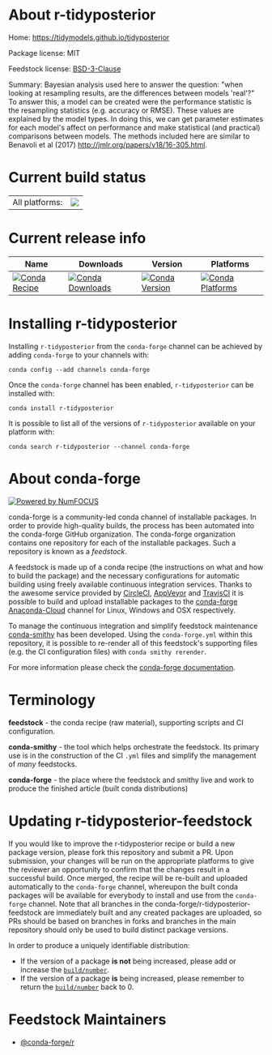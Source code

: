 About r-tidyposterior
=====================

Home: https://tidymodels.github.io/tidyposterior

Package license: MIT

Feedstock license: [BSD-3-Clause](https://github.com/conda-forge/r-tidyposterior-feedstock/blob/master/LICENSE.txt)

Summary: Bayesian analysis used here to answer the question: "when looking at resampling results, are the differences between models 'real'?" To answer this, a model can be created were the performance statistic is the resampling statistics (e.g. accuracy or RMSE). These values are explained by the model types. In doing this, we can get parameter estimates for each model's affect on performance and make statistical (and practical) comparisons between models. The methods included here are similar to Benavoli et al (2017) <http://jmlr.org/papers/v18/16-305.html>.

Current build status
====================


<table><tr><td>All platforms:</td>
    <td>
      <a href="https://dev.azure.com/conda-forge/feedstock-builds/_build/latest?definitionId=5793&branchName=master">
        <img src="https://dev.azure.com/conda-forge/feedstock-builds/_apis/build/status/r-tidyposterior-feedstock?branchName=master">
      </a>
    </td>
  </tr>
</table>

Current release info
====================

| Name | Downloads | Version | Platforms |
| --- | --- | --- | --- |
| [![Conda Recipe](https://img.shields.io/badge/recipe-r--tidyposterior-green.svg)](https://anaconda.org/conda-forge/r-tidyposterior) | [![Conda Downloads](https://img.shields.io/conda/dn/conda-forge/r-tidyposterior.svg)](https://anaconda.org/conda-forge/r-tidyposterior) | [![Conda Version](https://img.shields.io/conda/vn/conda-forge/r-tidyposterior.svg)](https://anaconda.org/conda-forge/r-tidyposterior) | [![Conda Platforms](https://img.shields.io/conda/pn/conda-forge/r-tidyposterior.svg)](https://anaconda.org/conda-forge/r-tidyposterior) |

Installing r-tidyposterior
==========================

Installing `r-tidyposterior` from the `conda-forge` channel can be achieved by adding `conda-forge` to your channels with:

```
conda config --add channels conda-forge
```

Once the `conda-forge` channel has been enabled, `r-tidyposterior` can be installed with:

```
conda install r-tidyposterior
```

It is possible to list all of the versions of `r-tidyposterior` available on your platform with:

```
conda search r-tidyposterior --channel conda-forge
```


About conda-forge
=================

[![Powered by NumFOCUS](https://img.shields.io/badge/powered%20by-NumFOCUS-orange.svg?style=flat&colorA=E1523D&colorB=007D8A)](http://numfocus.org)

conda-forge is a community-led conda channel of installable packages.
In order to provide high-quality builds, the process has been automated into the
conda-forge GitHub organization. The conda-forge organization contains one repository
for each of the installable packages. Such a repository is known as a *feedstock*.

A feedstock is made up of a conda recipe (the instructions on what and how to build
the package) and the necessary configurations for automatic building using freely
available continuous integration services. Thanks to the awesome service provided by
[CircleCI](https://circleci.com/), [AppVeyor](https://www.appveyor.com/)
and [TravisCI](https://travis-ci.com/) it is possible to build and upload installable
packages to the [conda-forge](https://anaconda.org/conda-forge)
[Anaconda-Cloud](https://anaconda.org/) channel for Linux, Windows and OSX respectively.

To manage the continuous integration and simplify feedstock maintenance
[conda-smithy](https://github.com/conda-forge/conda-smithy) has been developed.
Using the ``conda-forge.yml`` within this repository, it is possible to re-render all of
this feedstock's supporting files (e.g. the CI configuration files) with ``conda smithy rerender``.

For more information please check the [conda-forge documentation](https://conda-forge.org/docs/).

Terminology
===========

**feedstock** - the conda recipe (raw material), supporting scripts and CI configuration.

**conda-smithy** - the tool which helps orchestrate the feedstock.
                   Its primary use is in the construction of the CI ``.yml`` files
                   and simplify the management of *many* feedstocks.

**conda-forge** - the place where the feedstock and smithy live and work to
                  produce the finished article (built conda distributions)


Updating r-tidyposterior-feedstock
==================================

If you would like to improve the r-tidyposterior recipe or build a new
package version, please fork this repository and submit a PR. Upon submission,
your changes will be run on the appropriate platforms to give the reviewer an
opportunity to confirm that the changes result in a successful build. Once
merged, the recipe will be re-built and uploaded automatically to the
`conda-forge` channel, whereupon the built conda packages will be available for
everybody to install and use from the `conda-forge` channel.
Note that all branches in the conda-forge/r-tidyposterior-feedstock are
immediately built and any created packages are uploaded, so PRs should be based
on branches in forks and branches in the main repository should only be used to
build distinct package versions.

In order to produce a uniquely identifiable distribution:
 * If the version of a package **is not** being increased, please add or increase
   the [``build/number``](https://docs.conda.io/projects/conda-build/en/latest/resources/define-metadata.html#build-number-and-string).
 * If the version of a package **is** being increased, please remember to return
   the [``build/number``](https://docs.conda.io/projects/conda-build/en/latest/resources/define-metadata.html#build-number-and-string)
   back to 0.

Feedstock Maintainers
=====================

* [@conda-forge/r](https://github.com/conda-forge/r/)

